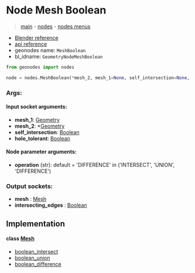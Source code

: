 # Node Mesh Boolean

> [main](../structure.md) - [nodes](nodes.md) - [nodes menus](nodes_menus.md)

- [Blender reference](https://docs.blender.org/manual/en/latest/modeling/geometry_nodes/mesh/mesh_boolean.html)
- [api reference](https://docs.blender.org/api/current/bpy.types.GeometryNodeMeshBoolean.html)
- geonodes name: `MeshBoolean`
- bl_idname: `GeometryNodeMeshBoolean`

```python
from geonodes import nodes

node = nodes.MeshBoolean(*mesh_2, mesh_1=None, self_intersection=None, hole_tolerant=None, operation='DIFFERENCE')
```

### Args:

#### Input socket arguments:

- **mesh_1**: [Geometry](Geometry.md)
- **mesh_2**: *[Geometry](Geometry.md)
- **self_intersection**: [Boolean](Boolean.md)
- **hole_tolerant**: [Boolean](Boolean.md)

#### Node parameter arguments:

- **operation** (str): default = 'DIFFERENCE' in ('INTERSECT', 'UNION', 'DIFFERENCE')

### Output sockets:

- **mesh** : [Mesh](Mesh.md)
- **intersecting_edges** : [Boolean](Boolean.md)

## Implementation

#### class [Mesh](Mesh.md)

 - [boolean_intersect](Mesh.md#boolean_intersect)
 - [boolean_union](Mesh.md#boolean_union)
 - [boolean_difference](Mesh.md#boolean_difference)

